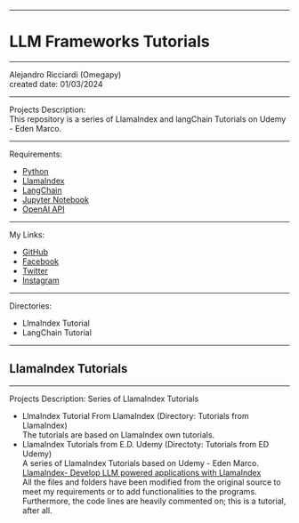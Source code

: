 -----------------------------------------------------------------------------------------------------------------------------
# LLM Frameworks Tutorials
-----------------------------------------------------------------------------------------------------------------------------

 Alejandro Ricciardi (Omegapy)  
 created date: 01/03/2024  

-----------------------------------------------------------------------------------------------------------------------------

Projects Description:  
This repository is a series of LlamaIndex and langChain Tutorials on Udemy - Eden Marco.  

-----------------------------------------------------------------------------------------------------------------------------

Requirements:  
- [Python](https://www.python.org/)   
- [LlamaIndex](https://www.llamaindex.ai/)
- [LangChain](https://www.langchain.com/)
- [Jupyter Notebook](https://jupyter.org/) 
- [OpenAI API](https://openai.com/)  

-----------------------------------------------------------------------------------------------------------------------------

My Links:   
- [GitHub](https://github.com/Omegapy)   
- [Facebook](https://www.facebook.com/profile.php?id=100089638857137)  
- [Twitter](https://twitter.com/RicciardiAlex)   
- [Instagram](https://www.instagram.com/alexomegapy/)  

-----------------------------------------------------------------------------------------------------------------------------

Directories:  
- LlmaIndex Tutorial
- LangChain Tutorial

-----------------------------------------------------------------------------------------------------------------------------
## LlamaIndex Tutorials
-----------------------------------------------------------------------------------------------------------------------------

Projects Description:
Series of LlamaIndex Tutorials

- LlmaIndex Tutorial From LlamaIndex (Directory: Tutorials from LlamaIndex)  
The tutorials are based on LlamaIndex own tutorials.
- LlamaIndex Tutorials from E.D. Udemy (Directoty: Tutorials from ED Udemy)  
A series of LlamaIndex Tutorials based on Udemy - Eden Marco.  
[LlamaIndex- Develop LLM powered applications with LlamaIndex](https://www.udemy.com/course/lamaindex/)  
All the files and folders have been modified from the original source to meet my requirements or to add functionalities to the programs. 
Furthermore, the code lines are heavily commented on; this is a tutorial, after all.

